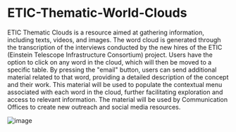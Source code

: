 # ETIC-Thematic-World-Clouds

ETIC Thematic Clouds is a resource aimed at gathering information, including texts, videos, and images. The word cloud is generated through the transcription of the interviews conducted by the new hires of the ETIC (Einstein Telescope Infrastructure Consortium) project. Users have the option to click on any word in the cloud, which will then be moved to a specific table. By pressing the "email" button, users can send additional material related to that word, providing a detailed description of the concept and their work. This material will be used to populate the contextual menu associated with each word in the cloud, further facilitating exploration and access to relevant information. The material will be used by Communication Offices to create new outreach and social media resources.

![image](https://github.com/user-attachments/assets/e93cf47c-b037-46f3-bc89-b0d67170216b)

